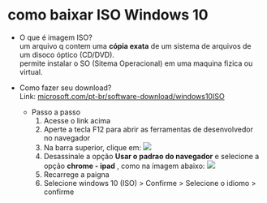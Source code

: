 # como baixar ISO Windows 10

- O que é imagem ISO?<br>
um arquivo q contem uma **cópia exata** de um sistema de arquivos de um disoco óptico (CD/DVD).<br>
permite instalar o SO (Sitema Operacional) em uma maquina fizica ou virtual.

- Como fazer seu download?<br>
Link: [microsoft.com/pt-br/software-download/windows10ISO](https://www.microsoft.com/pt-br/software-download/windows10ISO)<br>
  - Passo a passo
    1. Acesse o link acima <br>
    2. Aperte a tecla F12 para abrir as ferramentas de desenvolvedor no navegador
    3. Na barra superior, clique em:
<img src="https://github.com/user-attachments/assets/ef169719-302f-4ad1-8da3-dd25d2df9ca3" widht="400" style="display? block; margin: auto;"><br>
    4. Desassinale a opção **Usar o padrao do navegador** e selecione a opção **chrome - ipad** , como na imagem abaixo:
<img src="https://github.com/user-attachments/assets/4998d977-cab0-466b-8364-ff9963879280" widht="400" style="display? block; margin: auto;"><br>
    5. Recarrege a paigna
    6. Selecione windows 10 (ISO) > Confirme > Selecione o idiomo > confirme 
